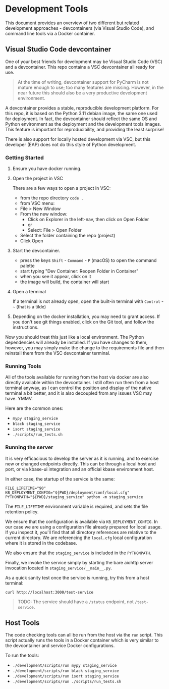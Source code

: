 # Development Tools

This document provides an overview of two different but related development approaches -
devcontainers (via Visual Studio Code), and command line tools via a Docker container.

## Visual Studio Code devcontainer

One of your best friends for development may be Visual Studio Code (VSC) and a devcontainer.
This repo contains a VSC devcontainer all ready for use.

> At the time of writing, devcontainer support for PyCharm is not mature enough to use;
> too many features are missing. However, in the near future this should also be a very
> productive development environment.

A devcontainer provides a stable, reproducible development platform. For this repo, it
is based on the Python 3.11 debian image, the same one used for deployment. In fact, the
devcontainer should reflect the same OS and Python environment as the deployment and the
development tools images. This feature is important for reproducibility, and providing
the least surprise!

There is also support for locally hosted development via VSC, but this developer (EAP)
does not do this style of Python development.

### Getting Started

1. Ensure you have docker running.

2. Open the project in VSC

    There are a few ways to open a project in VSC:

    - from the repo directory `code .`
    - from VSC menu:
    - File > New Window
    - From the new window:
        - Click on Explorer in the left-nav, then click on Open Folder
        - or
        - Select: File > Open Folder
    - Select the folder containing the repo (project)
    - Click Open

3. Start the devcontainer.

    - press the keys `Shift` - `Command` - `P` (macOS) to open the command palette
    - start typing "Dev Container: Reopen Folder in Container"
    - when you see it appear, click on it
    - the image will build, the container will start

4. Open a terminal

    If a terminal is not already open, open the built-in terminal with `Control` - `~`
    (that is a tilde)

5. Depending on the docker installation, you may need to grant access. If you don't see
   git things enabled, click on the Git tool, and follow the instructions.

Now you should treat this just like a local environment. The Python dependencies will
already be installed. If you have changes to them, however, you may simply make the
change to the requirements file and then reinstall them from the VSC devcontainer
terminal.

### Running Tools

All of the tools available for running from the host via docker are also directly
available within the devcontainer. I still often run them from a host terminal anyway, as
I can control the position and display of the native terminal a bit better, and it is
also decoupled from any issues VSC may have. YMMV.

Here are the common ones:

- `mypy staging_service`
- `black staging_service`
- `isort staging_service`
- `./scripts/run_tests.sh`

### Running the server

It is very efficacious to develop the server as it is running, and to exercise new or
changed endpoints directly. This can be through a local host and port, or via kbase-ui
integration and an official kbase environment host.

In either case, the startup of the service is the same:

```shell
FILE_LIFETIME="90" KB_DEPLOYMENT_CONFIG="${PWD}/deployment/conf/local.cfg" PYTHONPATH="${PWD}/staging_service" python -m staging_service
```

The `FILE_LIFETIME` environment variable is required, and sets the file retention policy.

We ensure that the configuration is available via `KB_DEPLOYMENT_CONFIG`. In our case we
are using a configuration file already prepared for local usage. If you inspect it,
you'll find that all directory references are relative to the current directory. We are
referencing the `local.cfg` local configuration where it is stored in the codebase.

We also ensure that the `staging_service` is included in the `PYTHONPATH`.

Finally, we invoke the service simply by starting the bare aiohttp server invocation
located in `staging_service/__main__.py`.

As a quick sanity test once the service is running, try this from a host terminal:

```shell
curl http://localhost:3000/test-service
```

> TODO: The service should have a `/status` endpoint, not `/test-service`.

## Host Tools

The code checking tools can all be run from the host via the `run` script. This script
actually runs the tools in a Docker container which is very similar to the devcontainer
and service Docker configurations.

To run the tools:

- `./development/scripts/run mypy staging_service`
- `./development/scripts/run black staging_service`
- `./development/scripts/run isort staging_service`
- `./development/scripts/run ./scripts/run_tests.sh`
